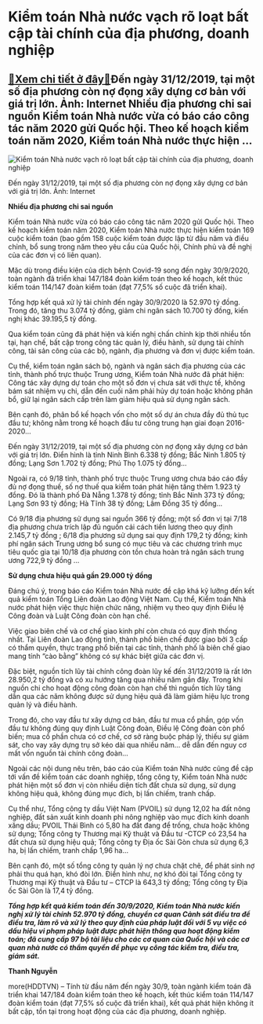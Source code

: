 Kiểm toán Nhà nước vạch rõ loạt bất cập tài chính của địa phương, doanh nghiệp
==============================================================================

[:gift:Xem chi tiết ở đây:gift:](https://hddtvn.com/kiem-toan-nha-nuoc-vach-ro-loat-bat-cap-tai-chinh-cua-dia-phuong-doanh-nghiep/)Đến ngày 31/12/2019, tại một số địa phương còn nợ đọng xây dựng cơ bản với giá trị lớn. Ảnh: Internet Nhiều địa phương chi sai nguồn Kiểm toán Nhà nước vừa có báo cáo công tác năm 2020 gửi Quốc hội. Theo kế hoạch kiểm toán năm 2020, Kiểm toán Nhà nước thực hiện …
-----------------------------------------------------------------------------------------------------------------------------------------------------------------------------------------------------------------------------------------------------------------------





![Kiểm toán Nhà nước vạch rõ loạt bất cập tài chính của địa phương, doanh nghiệp](https://haiquanonline.com.vn/stores/news_dataimages/thanhnt/102020/13/14/in_article/5912_xay_dYng.jpg?rt=20201013145914 "Kiểm toán Nhà nước vạch rõ loạt bất cập tài chính của địa phương, doanh nghiệp")


Đến ngày 31/12/2019, tại một số địa phương còn nợ đọng xây dựng cơ bản với giá trị lớn. Ảnh: Internet



**Nhiều địa phương chi sai nguồn**


Kiểm toán Nhà nước vừa có báo cáo công tác năm 2020 gửi Quốc hội. Theo kế hoạch kiểm toán năm 2020, Kiểm toán Nhà nước thực hiện kiểm toán 169 cuộc kiểm toán (bao gồm 158 cuộc kiểm toán được lập từ đầu năm và điều chỉnh, bổ sung trong năm theo yêu cầu của Quốc hội, Chính phủ và đề nghị của các đơn vị có liên quan).


Mặc dù trong điều kiện của dịch bệnh Covid-19 song đến ngày 30/9/2020, toàn ngành đã triển khai 147/184 đoàn kiểm toán theo kế hoạch, kết thúc kiểm toán 114/147 đoàn kiểm toán (đạt 77,5% số cuộc đã triển khai).


Tổng hợp kết quả xử lý tài chính đến ngày 30/9/2020 là 52.970 tỷ đồng. Trong đó, tăng thu 3.074 tỷ đồng, giảm chi ngân sách 10.700 tỷ đồng, kiến nghị khác 39.195,5 tỷ đồng.


Qua kiểm toán cũng đã phát hiện và kiến nghị chấn chỉnh kịp thời nhiều tồn tại, hạn chế, bất cập trong công tác quản lý, điều hành, sử dụng tài chính công, tài sản công của các bộ, ngành, địa phương và đơn vị được kiểm toán.


Cụ thể, kiểm toán ngân sách bộ, ngành và ngân sách địa phương của các tỉnh, thành phố trực thuộc Trung ương, Kiểm toán Nhà nước đã phát hiện: Công tác xây dựng dự toán cho một số đơn vị chưa sát với thực tế, không bám sát nhiệm vụ chi, dẫn đến cuối năm phải hủy dự toán hoặc không phân bổ, giữ lại ngân sách cấp trên làm giảm hiệu quả sử dụng ngân sách.


Bên cạnh đó, phân bổ kế hoạch vốn cho một số dự án chưa đầy đủ thủ tục đầu tư; không nằm trong kế hoạch đầu tư công trung hạn giai đoạn 2016-2020…


Đến ngày 31/12/2019, tại một số địa phương còn nợ đọng xây dựng cơ bản với giá trị lớn. Điển hình là tỉnh Ninh Bình 6.338 tỷ đồng; Bắc Ninh 1.805 tỷ đồng; Lạng Sơn 1.702 tỷ đồng; Phú Thọ 1.075 tỷ đồng…


Ngoài ra, có 9/18 tỉnh, thành phố trực thuộc Trung ương chưa báo cáo đầy đủ nợ đọng thuế, số nợ thuế qua kiểm toán phát hiện tăng thêm 1.923 tỷ đồng. Đó là thành phố Đà Nẵng 1.378 tỷ đồng; tỉnh Bắc Ninh 373 tỷ đồng; Lạng Sơn 93 tỷ đồng; Hà Tĩnh 38 tỷ đồng; Lâm Đồng 35 tỷ đồng…


Có 9/18 địa phương sử dụng sai nguồn 366 tỷ đồng; một số đơn vị tại 7/18 địa phương chưa trích lập đủ nguồn cải cách tiền lương theo quy định 2.145,7 tỷ đồng ; 6/18 địa phương sử dụng sai quy định 179,2 tỷ đồng; kinh phí ngân sách Trung ương bổ sung có mục tiêu và các chương trình mục tiêu quốc gia tại 10/18 địa phương còn tồn chưa hoàn trả ngân sách trung ương 722,9 tỷ đồng …


**Sử dụng chưa hiệu quả gần 29.000 tỷ đồng**


Đáng chú ý, trong báo cáo Kiểm toán Nhà nước đề cập khá kỹ lưỡng đến kết quả kiểm toán Tổng Liên đoàn Lao động Việt Nam. Cụ thể, Kiểm toán Nhà nước phát hiện việc thực hiện chức năng, nhiệm vụ theo quy định Điều lệ Công đoàn và Luật Công đoàn còn hạn chế.


Việc giao biên chế và cơ chế giao kinh phí còn chưa có quy định thống nhất. Tại Liên đoàn Lao động tỉnh, thành phố biên chế được giao bởi 3 cấp có thẩm quyền, thực trạng phổ biến tại các tỉnh, thành phố là biên chế giao mang tính “cào bằng” không có sự khác biệt giữa các đơn vị.


Đặc biệt, nguồn tích lũy tài chính công đoàn lũy kế đến 31/12/2019 là rất lớn 28.950,2 tỷ đồng và có xu hướng tăng qua nhiều năm gần đây. Trong khi nguồn chi cho hoạt động công đoàn còn hạn chế thì nguồn tích lũy tăng dần qua các năm không được sử dụng hiệu quả đã làm giảm hiệu lực trong quản lý và điều hành.


Trong đó, cho vay đầu tư xây dựng cơ bản, đầu tư mua cổ phần, góp vốn đầu tư không đúng quy định Luật Công đoàn, Điều lệ Công đoàn còn phổ biến; mua cổ phần chưa có cơ chế, cơ sở ràng buộc pháp lý, thiếu sự giám sát, cho vay xây dựng trụ sở kéo dài qua nhiều năm… dễ dẫn đến nguy cơ mất vốn nguồn tài chính công đoàn…


Ngoài các nội dung nêu trên, báo cáo của Kiểm toán Nhà nước cũng đề cập tới vấn đề kiểm toán các doanh nghiệp, tổng công ty, Kiểm toán Nhà nước phát hiện một số đơn vị còn nhiều diện tích đất chưa sử dụng, sử dụng không hiệu quả, không đúng mục đích, bị lấn chiếm, tranh chấp.


Cụ thể như, Tổng công ty dầu Việt Nam (PVOIL) sử dụng 12,02 ha đất nông nghiệp, đất sản xuất kinh doanh phi nông nghiệp vào mục đích kinh doanh xăng dầu; PVOIL Thái Bình có 5,80 ha đất đang để trống, chưa hoặc không sử dụng; Tổng công ty Thương mại Kỹ thuật và Đầu tư -CTCP có 23,54 ha đất chưa sử dụng hiệu quả; Tổng công ty Địa ốc Sài Gòn chưa sử dụng 6,3 ha, bị lấn chiếm, tranh chấp 1,96 ha…


Bên cạnh đó, một số tổng công ty quản lý nợ chưa chặt chẽ, để phát sinh nợ phải thu quá hạn, khó đòi lớn. Điển hình như, nợ khó đòi tại Tổng công ty Thương mại Kỹ thuật và Đầu tư – CTCP là 643,3 tỷ đồng; Tổng công ty Địa ốc Sài Gòn là 17,4 tỷ đồng.





***Tổng hợp kết quả kiểm toán đến 30/9/2020, Kiểm toán Nhà nước kiến nghị xử lý tài chính 52.970 tỷ đồng, chuyển cơ quan Cảnh sát điều tra để điều tra, làm rõ và xử lý theo quy định của pháp luật đối với 5 vụ việc có dấu hiệu vi phạm pháp luật được phát hiện thông qua hoạt động kiểm toán; đã cung cấp 97 bộ tài liệu cho các cơ quan của Quốc hội và các cơ quan nhà nước có thẩm quyền để phục vụ công tác kiểm tra, điều tra, giám sát.***




**Thanh Nguyễn**



more(HDDTVN) – Tính từ đầu năm đến ngày 30/9, toàn ngành kiểm toán đã triển khai 147/184 đoàn kiểm toán theo kế hoạch, kết thúc kiểm toán 114/147 đoàn kiểm toán (đạt 77,5% số cuộc đã triển khai), kết quả phát hiện không ít bất cập, tồn tại trong hoạt động của các địa phương, doanh nghiệp.

